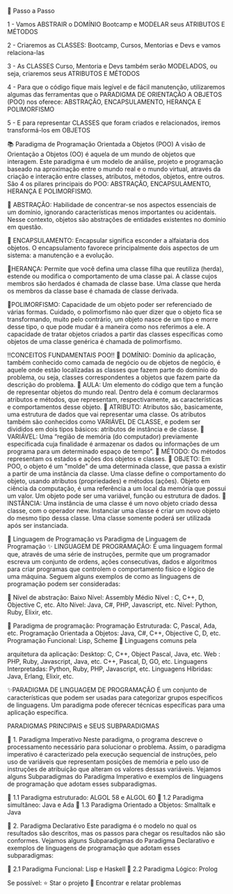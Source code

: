 👣 Passo a Passo

1 - Vamos ABSTRAIR o DOMÍNIO Bootcamp e MODELAR seus ATRIBUTOS E MÉTODOS

2 - Criaremos as CLASSES: Bootcamp, Cursos, Mentorias e Devs e vamos relaciona-las

3 - As CLASSES Curso, Mentoria e Devs também serão MODELADOS, ou seja, criaremos seus ATRIBUTOS E MÉTODOS

4 - Para que o código fique mais legível e de fácil manutenção, utilizaremos algumas das ferramentas que o PARADIGMA DE ORIENTAÇÃO A OBJETOS (POO) nos oferece: ABSTRAÇÃO, ENCAPSULAMENTO, HERANÇA E POLIMORFISMO

5 - E para representar CLASSES que foram criados e relacionados, iremos transformá-los em OBJETOS 

📚 Paradigma de Programação Orientada a Objetos (POO) A visão de Orientação a Objetos (OO) é aquela de um mundo de objetos que interagem. Este paradigma é um modelo de análise, projeto e programação baseado na aproximação entre o mundo real e o mundo virtual, através da criação e interação entre classes, atributos, métodos, objetos, entre outros. São 4 os pilares principais do POO: ABSTRAÇÃO, ENCAPSULAMENTO, HERANÇA E POLIMORFISMO.

🔺 ABSTRAÇÃO: Habilidade de concentrar-se nos aspectos essenciais de um domínio, ignorando características menos importantes ou acidentais. Nesse contexto, objetos são abstrações de entidades existentes no domínio em questão.

🔺 ENCAPSULAMENTO: Encapsular significa esconder a alfaiataria dos objetos. O encapsulamento favorece principalmente dois aspectos de um sistema: a manutenção e a evolução.

🔺HERANÇA: Permite que você defina uma classe filha que reutiliza (herda), estende ou modifica o comportamento de uma classe pai. A classe cujos membros são herdados é chamada de classe base. Uma classe que herda os membros da classe base é chamada de classe derivada.

🔺POLIMORFISMO: Capacidade de um objeto poder ser referenciado de várias formas. Cuidado, o polimorfismo não quer dizer que o objeto fica se transformando, muito pelo contrário, um objeto nasce de um tipo e morre desse tipo, o que pode mudar é a maneira como nos referimos a ele. A capacidade de tratar objetos criados a partir das classes específicas como objetos de uma classe genérica é chamada de polimorfismo.

‼️CONCEITOS FUNDAMENTAIS POO‼️ 🔻 DOMÍNIO: Domínio da aplicação, também conhecido como camada de negócio ou de objetos de negócio, é aquele onde estão localizadas as classes que fazem parte do domínio do problema, ou seja, classes correspondentes a objetos que fazem parte da descrição do problema. 🔻 AULA: Um elemento do código que tem a função de representar objetos do mundo real. Dentro dela é comum declararmos atributos e métodos, que representam, respectivamente, as características e comportamentos desse objeto. 🔻 ATRIBUTO: Atributos são, basicamente, uma estrutura de dados que vai representar uma classe. Os atributos também são conhecidos como VARIÁVEL DE CLASSE, e podem ser divididos em dois tipos básicos: atributos de instância e de classe. 🔻 VARIÁVEL: Uma “região de memória (do computador) previamente especificada cuja finalidade é armazenar os dados ou informações de um programa para um determinado espaço de tempo”. 🔻 MÉTODO: Os métodos representam os estados e ações dos objetos e classes. 🔻 OBJETO: Em POO, o objeto é um "molde" de uma determinada classe, que passa a existir a partir de uma instância da classe. Uma classe define o comportamento do objeto, usando atributos (propriedades) e métodos (ações). Objeto em ciência da computação, é uma referência a um local da memória que possui um valor. Um objeto pode ser uma variável, função ou estrutura de dados. 🔻 INSTÂNCIA: Uma instância de uma classe é um novo objeto criado dessa classe, com o operador new. Instanciar uma classe é criar um novo objeto do mesmo tipo dessa classe. Uma classe somente poderá ser utilizada após ser instanciada.

🧮 Linguagem de Programação vs Paradigma de Linguagem de Programação ✨ LINGUAGEM DE PROGRAMAÇÃO: É uma linguagem formal que, através de uma série de instruções, permite que um programador escreva um conjunto de ordens, ações consecutivas, dados e algoritmos para criar programas que controlem o comportamento físico e lógico de uma máquina. Seguem alguns exemplos de como as linguagens de programação podem ser consideradas:

🔺 Nível de abstração: Baixo Nível: Assembly Médio Nível : C, C++, D, Objective C, etc. Alto Nível: Java, C#, PHP, Javascript, etc. Nível: Python, Ruby, Elixir, etc.

🔺 Paradigma de programação: Programação Estruturada: C, Pascal, Ada, etc. Programação Orientada a Objetos: Java, C#, C++, Objective C, D, etc. Programação Funcional: Lisp, Scheme 🔺 Linguagens comuns pela

arquitetura da aplicação: Desktop: C, C++, Object Pascal, Java, etc. Web : PHP, Ruby, Javascript, Java, etc. C++, Pascal, D, GO, etc. Linguagens Interpretadas: Python, Ruby, PHP, Javascript, etc. Linguagens Híbridas: Java, Erlang, Elixir, etc.

✨PARADIGMA DE LINGUAGEM DE PROGRAMAÇÃO É um conjunto de características que podem ser usadas para categorizar grupos específicos de linguagens. Um paradigma pode oferecer técnicas específicas para uma aplicação específica.

PARADIGMAS PRINCIPAIS e SEUS SUBPARADIGMAS

🔸 1. Paradigma Imperativo Neste paradigma, o programa descreve o processamento necessário para solucionar o problema. Assim, o paradigma imperativo é caracterizado pela execução sequencial de instruções, pelo uso de variáveis ​​que representam posições de memória e pelo uso de instruções de atribuição que alteram os valores dessas variáveis. Vejamos alguns Subparadigmas do Paradigma Imperativo e exemplos de linguagens de programação que adotam esses subparadigmas.

🔸 1.1 Paradigma estruturado: ALGOL 58 e ALGOL 60 🔸 1.2 Paradigma simultâneo: Java e Ada 🔸 1.3 Paradigma Orientado a Objetos: Smalltalk e Java

🔹 2. Paradigma Declarativo Este paradigma é o modelo no qual os resultados são descritos, mas os passos para chegar os resultados não são conformes. Vejamos alguns Subparadigmas do Paradigma Declarativo e exemplos de linguagens de programação que adotam esses subparadigmas:

🔹 2.1 Paradigma Funcional: Lisp e Haskell 🔹 2.2 Paradigma Lógico: Prolog

Se possível: ⭐️ Star o projeto 🐛 Encontrar e relatar problemas
